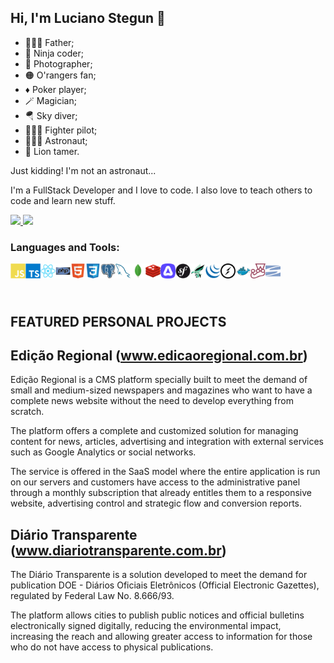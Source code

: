 ## Hi, I'm Luciano Stegun 👋


- 🧔🏻‍♂️ Father;
- 🥷 Ninja coder;
- 📸 Photographer;
- 🟠 O'rangers fan;
- ♦️ Poker player;
- 🪄 Magician;
- 🪂 Sky diver;
- 👨🏻‍✈️ Fighter pilot;
- 🧑🏻‍🚀 Astronaut;
- 🦁 Lion tamer.

Just kidding! I'm not an astronaut...

I'm a FullStack Developer and I love to code. I also love to teach others to code and learn new stuff.

<div align="center" style="display: flex">
  <a href="https://github.com/lucianostegun">
  <img height="220em" src="https://github-readme-stats.vercel.app/api?username=lucianostegun&show_icons=true&theme=dracula&include_all_commits=true&count_private=true"/>
  <img height="220em" src="https://github-readme-stats.vercel.app/api/top-langs/?username=lucianostegun&layout=compact&langs_count=10&theme=dracula"/>
  </a>
</div>
  
### Languages and Tools:
<img align="left" alt="LucianoStegun-Js" width="24" src="https://raw.githubusercontent.com/devicons/devicon/master/icons/javascript/javascript-plain.svg" />
<img align="left" alt="LucianoStegun-Ts" width="24" src="https://raw.githubusercontent.com/devicons/devicon/master/icons/typescript/typescript-plain.svg" />
<img align="left" alt="LucianoStegun-React" width="24" src="https://raw.githubusercontent.com/devicons/devicon/master/icons/react/react-original.svg" />
<img align="left" alt="LucianoStegun-PHP" width="24" src="https://raw.githubusercontent.com/devicons/devicon/master/icons/php/php-original.svg" />
<img align="left" alt="LucianoStegun-HTML" width="24" src="https://raw.githubusercontent.com/devicons/devicon/master/icons/html5/html5-original.svg" />
<img align="left" alt="LucianoStegun-CSS" width="24" src="https://raw.githubusercontent.com/devicons/devicon/master/icons/css3/css3-original.svg" />
<img align="left" alt="LucianoStegun-Postgresql" width="24" src="https://raw.githubusercontent.com/devicons/devicon/master/icons/postgresql/postgresql-original.svg" />
<img align="left" alt="LucianoStegun-MySql" width="24" src="https://raw.githubusercontent.com/devicons/devicon/master/icons/mysql/mysql-original.svg" />
<img align="left" alt="LucianoStegun-MongoDb" width="24" src="https://raw.githubusercontent.com/devicons/devicon/master/icons/mongodb/mongodb-original.svg" />
<img align="left" alt="LucianoStegun-Redis" width="24" src="https://raw.githubusercontent.com/devicons/devicon/master/icons/redis/redis-original.svg" />
<img align="left" alt="LucianoStegun-AdonisJs" width="24" src="https://raw.githubusercontent.com/devicons/devicon/master/icons/adonisjs/adonisjs-original.svg" />
<img align="left" alt="LucianoStegun-Symfony" width="24" src="https://raw.githubusercontent.com/devicons/devicon/master/icons/symfony/symfony-original.svg" />
<img align="left" alt="LucianoStegun-Phalcon" width="24" src="https://raw.githubusercontent.com/devicons/devicon/master/icons/phalcon/phalcon-original.svg" />
<img align="left" alt="LucianoStegun-jQuery" width="24" src="https://raw.githubusercontent.com/devicons/devicon/master/icons/jquery/jquery-original.svg" />
<img align="left" alt="LucianoStegun-SocketIo" width="24" src="https://raw.githubusercontent.com/devicons/devicon/master/icons/socketio/socketio-original.svg" />
<img align="left" alt="LucianoStegun-Docker" width="24" src="https://raw.githubusercontent.com/devicons/devicon/master/icons/docker/docker-original.svg" />
<img align="left" alt="LucianoStegun-Jest" width="24" src="https://raw.githubusercontent.com/devicons/devicon/master/icons/jest/jest-plain.svg" />
<img align="left" alt="LucianoStegun-Subversion" width="24" src="https://raw.githubusercontent.com/devicons/devicon/master/icons/subversion/subversion-original.svg" />


<br/>
<br/>
<br/>

## FEATURED PERSONAL PROJECTS


## Edição Regional (www.edicaoregional.com.br)
Edição Regional is a CMS platform specially built to meet the demand of small and medium-sized newspapers and magazines who want to have a complete news website without the need to develop everything from scratch.

The platform offers a complete and customized solution for managing content for news, articles, advertising and integration with external services such as Google Analytics or social networks.

The service is offered in the SaaS model where the entire application is run on our servers and customers have access to the administrative panel through a monthly subscription that already entitles them to a responsive website, advertising control and strategic flow and conversion reports.

## Diário Transparente (www.diariotransparente.com.br)
The Diário Transparente is a solution developed to meet the demand for publication DOE - Diários Oficiais Eletrônicos (Official Electronic Gazettes), regulated by Federal Law No. 8.666/93.

The platform allows cities to publish public notices and official bulletins electronically signed digitally, reducing the environmental impact, increasing the reach and allowing greater access to information for those who do not have access to physical publications.
